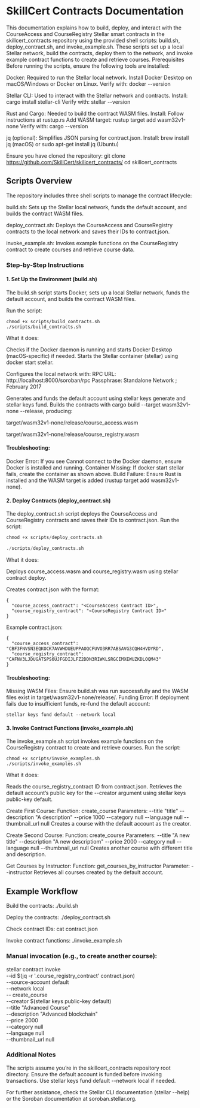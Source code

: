# SkillCert Contracts Documentation
This documentation explains how to build, deploy, and interact with the CourseAccess and CourseRegistry Stellar smart contracts in the skillcert_contracts repository using the provided shell scripts: build.sh, deploy_contract.sh, and invoke_example.sh. These scripts set up a local Stellar network, build the contracts, deploy them to the network, and invoke example contract functions to create and retrieve courses.
Prerequisites
Before running the scripts, ensure the following tools are installed:

Docker: Required to run the Stellar local network.
Install Docker Desktop on macOS/Windows or Docker on Linux.
Verify with: docker --version


Stellar CLI: Used to interact with the Stellar network and contracts.
Install: cargo install stellar-cli
Verify with: stellar --version


Rust and Cargo: Needed to build the contract WASM files.
Install: Follow instructions at rustup.rs
Add WASM target: rustup target add wasm32v1-none
Verify with: cargo --version


jq (optional): Simplifies JSON parsing for contract.json.
Install: brew install jq (macOS) or sudo apt-get install jq (Ubuntu)

Ensure you have cloned the repository:
git clone https://github.com/SkillCert/skillcert_contracts/
cd skillcert_contracts

## Scripts Overview
The repository includes three shell scripts to manage the contract lifecycle:

build.sh: Sets up the Stellar local network, funds the default account, and builds the contract WASM files.

deploy_contract.sh: Deploys the CourseAccess and CourseRegistry contracts to the local network and saves their IDs to contract.json.

invoke_example.sh: Invokes example functions on the CourseRegistry contract to create courses and retrieve course data.

### Step-by-Step Instructions
#### 1. Set Up the Environment (build.sh)
The build.sh script starts Docker, sets up a local Stellar network, funds the default account, and builds the contract WASM files.

Run the script:
```
chmod +x scripts/build_contracts.sh
./scripts/build_contracts.sh
```

What it does:

Checks if the Docker daemon is running and starts Docker Desktop (macOS-specific) if needed.
Starts the Stellar container (stellar) using docker start stellar.

Configures the local network with:
RPC URL: http://localhost:8000/soroban/rpc
Passphrase: Standalone Network ; February 2017

Generates and funds the default account using stellar keys generate and stellar keys fund.
Builds the contracts with cargo build --target wasm32v1-none --release, producing:

target/wasm32v1-none/release/course_access.wasm

target/wasm32v1-none/release/course_registry.wasm


#### Troubleshooting:

Docker Error: If you see Cannot connect to the Docker daemon, ensure Docker is installed and running. 
Container Missing: If docker start stellar fails, create the container as shown above.
Build Failure: Ensure Rust is installed and the WASM target is added (rustup target add wasm32v1-none).

#### 2. Deploy Contracts (deploy_contract.sh)
The deploy_contract.sh script deploys the CourseAccess and CourseRegistry contracts and saves their IDs to contract.json.
Run the script:

``` rust
chmod +x scripts/deploy_contracts.sh

./scripts/deploy_contracts.sh
```

What it does:

Deploys course_access.wasm and course_registry.wasm using stellar contract deploy.

Creates contract.json with the format:
```
{
  "course_access_contract": "<CourseAccess Contract ID>",
  "course_registry_contract": "<CourseRegistry Contract ID>"
}
```

Example contract.json:
```
{
  "course_access_contract": "CBF3FNVSN3EQKOCK7AVWHDUEUPPAOQCFUVO3RR7ABSAVG3CQH4HVDYRD",
  "course_registry_contract": "CAFNV3LJDUGATSPS6UJFGDIJLFZ2DDN3RIWKLSRGCIMXEWUZKDLOQM43"
}
```


#### Troubleshooting:

Missing WASM Files: Ensure build.sh was run successfully and the WASM files exist in target/wasm32v1-none/release/.
Funding Error: If deployment fails due to insufficient funds, re-fund the default account:
```
stellar keys fund default --network local
```


#### 3. Invoke Contract Functions (invoke_example.sh)
The invoke_example.sh script invokes example functions on the CourseRegistry contract to create and retrieve courses.
Run the script:

```
chmod +x scripts/invoke_examples.sh
./scripts/invoke_examples.sh
```
What it does:

Reads the course_registry_contract ID from contract.json.
Retrieves the default account’s public key for the --creator argument using stellar keys public-key default.

Create First Course:
Function: create_course
Parameters: --title "title" --description "A description" --price 1000 --category null --language null --thumbnail_url null
Creates a course with the default account as the creator.


Create Second Course:
Function: create_course
Parameters: --title "A new title" --description "A new descriptiom" --price 2000 --category null --language null --thumbnail_url null
Creates another course with different title and description.


Get Courses by Instructor:
Function: get_courses_by_instructor
Parameter: --instructor <default account address>
Retrieves all courses created by the default account.


## Example Workflow

Build the contracts:
./build.sh


Deploy the contracts:
./deploy_contract.sh


Check contract IDs:
cat contract.json


Invoke contract functions:
./invoke_example.sh


### Manual invocation (e.g., to create another course):
stellar contract invoke \
  --id $(jq -r '.course_registry_contract' contract.json) \
  --source-account default \
  --network local \
  -- create_course \
  --creator $(stellar keys public-key default) \
  --title "Advanced Course" \
  --description "Advanced blockchain" \
  --price 2000 \
  --category null \
  --language null \
  --thumbnail_url null


### Additional Notes

The scripts assume you’re in the skillcert_contracts repository root directory.
Ensure the default account is funded before invoking transactions. Use stellar keys fund default --network local if needed.

For further assistance, check the Stellar CLI documentation (stellar --help) or the Soroban documentation at soroban.stellar.org.